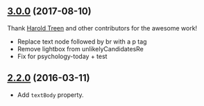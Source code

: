 <a name="3.0.0"></a>
## [3.0.0](https://github.com/luin/node-readability/compare/v2.2.0...v3.0.0) (2017-08-10)

Thank [Harold Treen](https://github.com/haroldtreen) and other contributors for the awesome work!

* Replace text node followed by br with a p tag
* Remove lightbox from unlikelyCandidatesRe
* Fix for psychology-today + test

<a name="2.2.0"></a>
## [2.2.0](https://github.com/luin/node-readability/compare/v2.1.5...v2.2.0) (2016-03-11)

* Add `textBody` property.
